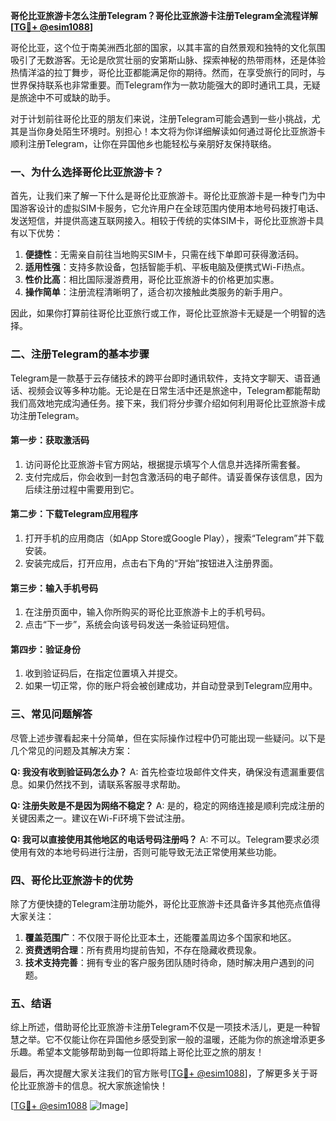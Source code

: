**哥伦比亚旅游卡怎么注册Telegram？哥伦比亚旅游卡注册Telegram全流程详解[[TG💪+ @esim1088](https://t.me/s/esim1088)]**

哥伦比亚，这个位于南美洲西北部的国家，以其丰富的自然景观和独特的文化氛围吸引了无数游客。无论是欣赏壮丽的安第斯山脉、探索神秘的热带雨林，还是体验热情洋溢的拉丁舞步，哥伦比亚都能满足你的期待。然而，在享受旅行的同时，与世界保持联系也非常重要。而Telegram作为一款功能强大的即时通讯工具，无疑是旅途中不可或缺的助手。

对于计划前往哥伦比亚的朋友们来说，注册Telegram可能会遇到一些小挑战，尤其是当你身处陌生环境时。别担心！本文将为你详细解读如何通过哥伦比亚旅游卡顺利注册Telegram，让你在异国他乡也能轻松与亲朋好友保持联络。

### 一、为什么选择哥伦比亚旅游卡？

首先，让我们来了解一下什么是哥伦比亚旅游卡。哥伦比亚旅游卡是一种专门为中国游客设计的虚拟SIM卡服务，它允许用户在全球范围内使用本地号码拨打电话、发送短信，并提供高速互联网接入。相较于传统的实体SIM卡，哥伦比亚旅游卡具有以下优势：

1. **便捷性**：无需亲自前往当地购买SIM卡，只需在线下单即可获得激活码。
2. **适用性强**：支持多款设备，包括智能手机、平板电脑及便携式Wi-Fi热点。
3. **性价比高**：相比国际漫游费用，哥伦比亚旅游卡的价格更加实惠。
4. **操作简单**：注册流程清晰明了，适合初次接触此类服务的新手用户。

因此，如果你打算前往哥伦比亚旅行或工作，哥伦比亚旅游卡无疑是一个明智的选择。

### 二、注册Telegram的基本步骤

Telegram是一款基于云存储技术的跨平台即时通讯软件，支持文字聊天、语音通话、视频会议等多种功能。无论是在日常生活中还是旅途中，Telegram都能帮助我们高效地完成沟通任务。接下来，我们将分步骤介绍如何利用哥伦比亚旅游卡成功注册Telegram。

#### 第一步：获取激活码

1. 访问哥伦比亚旅游卡官方网站，根据提示填写个人信息并选择所需套餐。
2. 支付完成后，你会收到一封包含激活码的电子邮件。请妥善保存该信息，因为后续注册过程中需要用到它。

#### 第二步：下载Telegram应用程序

1. 打开手机的应用商店（如App Store或Google Play），搜索“Telegram”并下载安装。
2. 安装完成后，打开应用，点击右下角的“开始”按钮进入注册界面。

#### 第三步：输入手机号码

1. 在注册页面中，输入你所购买的哥伦比亚旅游卡上的手机号码。
2. 点击“下一步”，系统会向该号码发送一条验证码短信。

#### 第四步：验证身份

1. 收到验证码后，在指定位置填入并提交。
2. 如果一切正常，你的账户将会被创建成功，并自动登录到Telegram应用中。

### 三、常见问题解答

尽管上述步骤看起来十分简单，但在实际操作过程中仍可能出现一些疑问。以下是几个常见的问题及其解决方案：

**Q: 我没有收到验证码怎么办？**
A: 首先检查垃圾邮件文件夹，确保没有遗漏重要信息。如果仍然找不到，请联系客服寻求帮助。

**Q: 注册失败是不是因为网络不稳定？**
A: 是的，稳定的网络连接是顺利完成注册的关键因素之一。建议在Wi-Fi环境下尝试注册。

**Q: 我可以直接使用其他地区的电话号码注册吗？**
A: 不可以。Telegram要求必须使用有效的本地号码进行注册，否则可能导致无法正常使用某些功能。

### 四、哥伦比亚旅游卡的优势

除了方便快捷的Telegram注册功能外，哥伦比亚旅游卡还具备许多其他亮点值得大家关注：

1. **覆盖范围广**：不仅限于哥伦比亚本土，还能覆盖周边多个国家和地区。
2. **资费透明合理**：所有费用均提前告知，不存在隐藏收费现象。
3. **技术支持完善**：拥有专业的客户服务团队随时待命，随时解决用户遇到的问题。

### 五、结语

综上所述，借助哥伦比亚旅游卡注册Telegram不仅是一项技术活儿，更是一种智慧之举。它不仅能让你在异国他乡感受到家一般的温暖，还能为你的旅途增添更多乐趣。希望本文能够帮助到每一位即将踏上哥伦比亚之旅的朋友！

最后，再次提醒大家关注我们的官方账号[[TG💪+ @esim1088](https://t.me/s/esim1088)]，了解更多关于哥伦比亚旅游卡的信息。祝大家旅途愉快！

[[TG💪+ @esim1088](https://t.me/s/esim1088) ![Image](https://i.postimg.cc/4NQfJmqS/Snipaste-2025-05-13-00-14-12.png)]